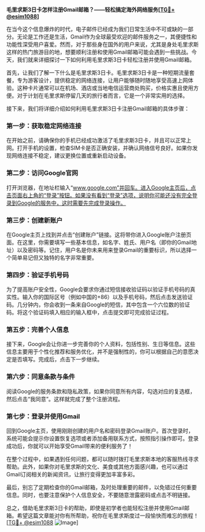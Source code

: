 **毛里求斯3日卡怎样注册Gmail邮箱？——轻松搞定海外网络服务[[TG💪+ @esim1088](https://t.me/s/esim1088)]**

在当今这个信息爆炸的时代，电子邮件已经成为我们日常生活中不可或缺的一部分。无论是工作还是生活，Gmail作为全球最受欢迎的邮件服务之一，其便捷性和功能性深受用户喜爱。然而，对于那些身在国外的用户来说，尤其是身处毛里求斯这样的热门旅游目的地，想要顺利注册和使用Gmail邮箱可能会遇到一些挑战。今天，我们就来详细探讨一下如何利用毛里求斯3日卡轻松注册并使用Gmail邮箱。

首先，让我们了解一下什么是毛里求斯3日卡。毛里求斯3日卡是一种短期流量套餐，专为游客设计，提供稳定的网络连接，让用户能够随时随地享受高速上网体验。这种卡片通常可以在机场、酒店或当地电信运营商处购买，价格实惠且使用方便。对于计划在毛里求斯停留几天的旅行者而言，它是一个非常实用的选择。

接下来，我们将详细介绍如何利用毛里求斯3日卡注册Gmail邮箱的具体步骤：

### **第一步：获取稳定网络连接**
在开始之前，请确保你的手机已经成功激活了毛里求斯3日卡，并且可以正常上网。打开手机的设置，检查SIM卡是否正确安装，并确认网络信号良好。如果你发现网络连接不稳定，建议更换位置或重新启动设备。

### **第二步：访问Google官网**
打开浏览器，在地址栏输入“www.google.com”并回车。进入Google主页后，点击页面右上角的“登录”按钮。如果没有看到“登录”选项，说明你可能还没有完全登录到Google的服务中，这时需要先完成登录操作。

### **第三步：创建新账户**
在Google主页上找到并点击“创建账户”链接。这将带你进入Google账户注册页面。在这里，你需要填写一些基本信息，如名字、姓氏、用户名（即你的Gmail地址）以及密码等。记住，用户名是你未来用来登录Gmail的重要标识，所以选择一个简单易记但又独特的名字非常重要。

### **第四步：验证手机号码**
为了提高账户安全性，Google会要求你通过短信接收验证码以验证手机号码的真实性。输入你的国际区号（例如中国的+86）以及手机号码，然后点击发送验证码。几分钟内，你会收到一条来自Google的短信，其中包含一个六位数的验证码。将这个验证码填入相应的输入框中，点击提交即可完成验证过程。

### **第五步：完善个人信息**
接下来，Google会让你进一步完善你的个人资料，包括性别、生日等信息。这些信息主要用于个性化推荐和服务优化，并不是强制性的，你可以根据自己的意愿决定是否填写。完成后，点击下一步继续。

### **第六步：同意条款与条件**
阅读Google的服务条款和隐私政策，如果你同意所有内容，勾选对应的复选框，然后点击“我同意”。这样就完成了整个注册流程。

### **第七步：登录并使用Gmail**
回到Google主页，使用刚刚创建的用户名和密码登录Gmail账户。首次登录时，系统可能会提示你设置恢复选项或者添加备用联系方式，按照指引操作即可。登录成功后，你就可以开始享受Gmail带来的便利服务了！

在整个过程中，如果遇到任何问题，都可以随时拨打毛里求斯本地的客服热线寻求帮助。此外，如果你对毛里求斯的文化、美食或其他方面感兴趣，也可以通过Gmail订阅相关的新闻资讯，让旅行变得更加丰富多彩。

最后，别忘了定期检查你的Gmail邮箱，及时处理重要的邮件，以免错过任何重要信息。同时，也要注意保护个人信息安全，不要随意泄露密码或点击不明链接。

总之，借助毛里求斯3日卡的帮助，即使是初学者也能轻松注册并使用Gmail邮箱。希望这篇文章能对你有所帮助，祝你在毛里求斯度过一段愉快而难忘的旅程！[[TG💪+ @esim1088](https://t.me/s/esim1088) ![Image](https://i.postimg.cc/4NQfJmqS/Snipaste-2025-05-13-00-14-12.png)]